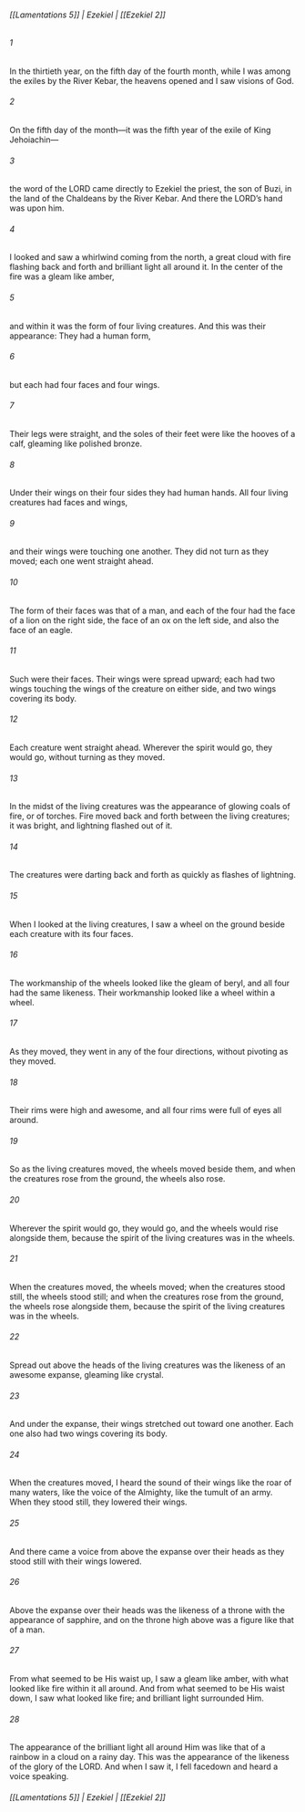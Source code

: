 ###### [[Lamentations 5]] | Ezekiel | [[Ezekiel 2]]

###### 1
In the thirtieth year, on the fifth day of the fourth month, while I was among the exiles by the River Kebar, the heavens opened and I saw visions of God.
###### 2
On the fifth day of the month—it was the fifth year of the exile of King Jehoiachin—
###### 3
the word of the LORD came directly to Ezekiel the priest, the son of Buzi, in the land of the Chaldeans by the River Kebar. And there the LORD’s hand was upon him.
###### 4
I looked and saw a whirlwind coming from the north, a great cloud with fire flashing back and forth and brilliant light all around it. In the center of the fire was a gleam like amber,
###### 5
and within it was the form of four living creatures. And this was their appearance: They had a human form,
###### 6
but each had four faces and four wings.
###### 7
Their legs were straight, and the soles of their feet were like the hooves of a calf, gleaming like polished bronze.
###### 8
Under their wings on their four sides they had human hands. All four living creatures had faces and wings,
###### 9
and their wings were touching one another. They did not turn as they moved; each one went straight ahead.
###### 10
The form of their faces was that of a man, and each of the four had the face of a lion on the right side, the face of an ox on the left side, and also the face of an eagle.
###### 11
Such were their faces. Their wings were spread upward; each had two wings touching the wings of the creature on either side, and two wings covering its body.
###### 12
Each creature went straight ahead. Wherever the spirit would go, they would go, without turning as they moved.
###### 13
In the midst of the living creatures was the appearance of glowing coals of fire, or of torches. Fire moved back and forth between the living creatures; it was bright, and lightning flashed out of it.
###### 14
The creatures were darting back and forth as quickly as flashes of lightning.
###### 15
When I looked at the living creatures, I saw a wheel on the ground beside each creature with its four faces.
###### 16
The workmanship of the wheels looked like the gleam of beryl, and all four had the same likeness. Their workmanship looked like a wheel within a wheel.
###### 17
As they moved, they went in any of the four directions, without pivoting as they moved.
###### 18
Their rims were high and awesome, and all four rims were full of eyes all around.
###### 19
So as the living creatures moved, the wheels moved beside them, and when the creatures rose from the ground, the wheels also rose.
###### 20
Wherever the spirit would go, they would go, and the wheels would rise alongside them, because the spirit of the living creatures was in the wheels.
###### 21
When the creatures moved, the wheels moved; when the creatures stood still, the wheels stood still; and when the creatures rose from the ground, the wheels rose alongside them, because the spirit of the living creatures was in the wheels.
###### 22
Spread out above the heads of the living creatures was the likeness of an awesome expanse, gleaming like crystal.
###### 23
And under the expanse, their wings stretched out toward one another. Each one also had two wings covering its body.
###### 24
When the creatures moved, I heard the sound of their wings like the roar of many waters, like the voice of the Almighty, like the tumult of an army. When they stood still, they lowered their wings.
###### 25
And there came a voice from above the expanse over their heads as they stood still with their wings lowered.
###### 26
Above the expanse over their heads was the likeness of a throne with the appearance of sapphire, and on the throne high above was a figure like that of a man.
###### 27
From what seemed to be His waist up, I saw a gleam like amber, with what looked like fire within it all around. And from what seemed to be His waist down, I saw what looked like fire; and brilliant light surrounded Him.
###### 28
The appearance of the brilliant light all around Him was like that of a rainbow in a cloud on a rainy day. This was the appearance of the likeness of the glory of the LORD. And when I saw it, I fell facedown and heard a voice speaking.

###### [[Lamentations 5]] | Ezekiel | [[Ezekiel 2]]
